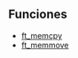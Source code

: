 ## Funciones
- [ft_memcpy](https://github.com/Blagabo/42Cursus/blob/main/libft/ft_memcpy.c)
- [ft_memmove](https://github.com/Blagabo/42Cursus/blob/main/libft/ft_memmove.c)
